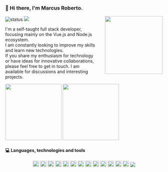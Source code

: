 ### 👋 Hi there, I'm **Marcus Roberto**.

<img align='right' src='https://media.tenor.com/C66qVGZsvCsAAAAd/dj-doggy-dog.gif' width='185' style='padding-left: 25px;'>

![status](https://img.shields.io/badge/status-up-brightgreen) ![](https://visitor-badge.lithub.cc/badge?page_id=github.com/marocama)

I'm a self-taught full stack developer, focusing mainly on the Vue.js and Node.js ecosystem. 
</br>
I am constantly looking to improve my skills and learn new technologies.
</br>
If you share my enthusiasm for technology or have ideas for innovative collaborations, please feel free to get in touch. I am available for discussions and interesting projects.

<div>
  <img loading="lazy" height="180em" src="https://github-stats-marcus-robertos-projects.vercel.app/api?username=marocama&show_icons=true&theme=dracula&include_all_commits=true&count_private=true" />
  <img loading="lazy" height="180em" src="https://github-stats-marcus-robertos-projects.vercel.app/api/top-langs/?username=marocama&hide_progress=true&langs_count=15&theme=dracula" />
</div>

#### 💻 Languages, technologies and tools

<div align="center" style="display: inline_block">
  <img src="https://cdn.jsdelivr.net/gh/devicons/devicon/icons/nuxtjs/nuxtjs-original.svg" loading="lazy" width="20" height="20" />
  <img src="https://cdn.jsdelivr.net/gh/devicons/devicon/icons/vuejs/vuejs-original.svg" loading="lazy" width="20" height="20" />
  <img src="https://cdn.jsdelivr.net/gh/devicons/devicon/icons/nodejs/nodejs-original.svg" loading="lazy" width="20" height="20" />
  <img src="https://cdn.jsdelivr.net/gh/devicons/devicon/icons/typescript/typescript-original.svg" loading="lazy" width="20" height="20" />
  <img src="https://cdn.jsdelivr.net/gh/devicons/devicon/icons/firebase/firebase-plain.svg" loading="lazy" width="20" height="20" />
  <img src="https://cdn.jsdelivr.net/gh/devicons/devicon/icons/php/php-original.svg" loading="lazy" width="20" height="20" />
  <img src="https://cdn.jsdelivr.net/gh/devicons/devicon/icons/laravel/laravel-plain.svg" loading="lazy" width="20" height="20" />
  <img src="https://cdn.jsdelivr.net/gh/devicons/devicon/icons/flutter/flutter-original.svg" loading="lazy" width="20" height="20" />
  <img src="https://cdn.jsdelivr.net/gh/devicons/devicon/icons/docker/docker-original.svg" loading="lazy" width="20" height="20" />
  <img src="https://cdn.jsdelivr.net/gh/devicons/devicon/icons/mongodb/mongodb-original.svg" loading="lazy" width="20" height="20" />
  <img src="https://cdn.jsdelivr.net/gh/devicons/devicon/icons/nginx/nginx-original.svg" loading="lazy" width="20" height="20" />
  <img src="https://cdn.jsdelivr.net/gh/devicons/devicon/icons/mysql/mysql-original.svg" loading="lazy" width="20" height="20" />
  <img src="https://cdn.jsdelivr.net/gh/devicons/devicon/icons/nestjs/nestjs-plain.svg" loading="lazy" width="20" height="20" />
  <img src="https://cdn.jsdelivr.net/gh/devicons/devicon/icons/terraform/terraform-original.svg" />      
</div>
